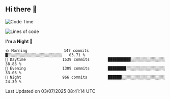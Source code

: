 ## Hi there 👋

<!--
**Wangmerlyn/Wangmerlyn** is a ✨ _special_ ✨ repository because its `README.md` (this file) appears on your GitHub profile.

Here are some ideas to get you started:

- 🔭 I’m currently working on ...
- 🌱 I’m currently learning ...
- 👯 I’m looking to collaborate on ...
- 🤔 I’m looking for help with ...
- 💬 Ask me about ...
- 📫 How to reach me: ...
- 😄 Pronouns: ...
- ⚡ Fun fact: ...
-->
<!--START_SECTION:waka-->
![Code Time](http://img.shields.io/badge/Code%20Time-401%20hrs%2034%20mins-blue)

![Lines of code](https://img.shields.io/badge/From%20Hello%20World%20I%27ve%20Written-20.1%20million%20lines%20of%20code-blue)

**I'm a Night 🦉** 

```text
🌞 Morning                147 commits         █░░░░░░░░░░░░░░░░░░░░░░░░   03.71 % 
🌆 Daytime                1539 commits        ██████████░░░░░░░░░░░░░░░   38.85 % 
🌃 Evening                1309 commits        ████████░░░░░░░░░░░░░░░░░   33.05 % 
🌙 Night                  966 commits         ██████░░░░░░░░░░░░░░░░░░░   24.39 % 
```



 Last Updated on 03/07/2025 08:41:14 UTC
<!--END_SECTION:waka-->
